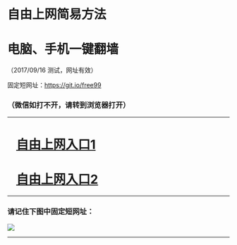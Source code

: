 ﻿# 自由上网简易方法

# 电脑、手机一键翻墙

（2017/09/16 测试，网址有效）

固定短网址：https://git.io/free99

### （微信如打不开，请转到浏览器打开）


***





# &nbsp;&nbsp; <a href="http://ft2968732629.fwq-tz1003.online/fwqtz01.html?t=09160015934 " target="_blank">自由上网入口1</a>
# &nbsp;&nbsp; <a href="http://ft2561918440.fwq-tz1004.online/fwqtz02.html?t=091600110666 " target="_blank">自由上网入口2</a>
***

### 请记住下图中固定短网址：

<img src="https://s3-us-west-2.amazonaws.com/fwq-1001/yjfq-20170905okok.png" /> 


***

